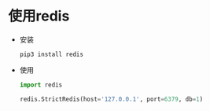 # 使用redis

- 安装

  ```shell
  pip3 install redis
  ```

- 使用

  ```python
  import redis
  
  redis.StrictRedis(host='127.0.0.1', port=6379, db=1)
  ```


